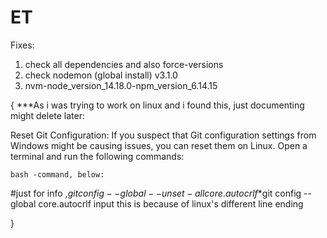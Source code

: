 # ET
Fixes:
1. check all dependencies and also force-versions
2. check nodemon (global install) v3.1.0
3. nvm-node_version_14.18.0-npm_version_6.14.15

{
    ***As i was trying to work on linux and i found this, just documenting might delete later:

Reset Git Configuration: If you suspect that Git configuration settings from Windows might be causing issues, you can reset them on Linux. Open a terminal and run the following commands:

    bash -command, below:

#just for info ,$git config --global --unset-all core.autocrlf
    *$git config --global core.autocrlf input
this is because of linux's different line ending

}